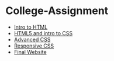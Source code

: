 # College-Assignment

<ul>
    <li><a href="intro_to_html/index.html" target="_blank">Intro to HTML</a></li>
    <li><a href="HTML5_intro_to_CSS/index.html" target="_blank">HTML5 and intro to CSS</a></li>
    <li><a href="adv_css/index.html" target="_blank">Advanced CSS</a></li>
    <li><a href="responsive/index.html" target="_blank">Responsive CSS</a></li>
    <li><a href="final/index.html" target="_blank">Final Website</a></li>
</ul>